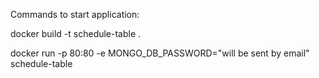 Commands to start application:

docker build -t schedule-table .

docker run -p 80:80 -e MONGO_DB_PASSWORD="will be sent by email" schedule-table
